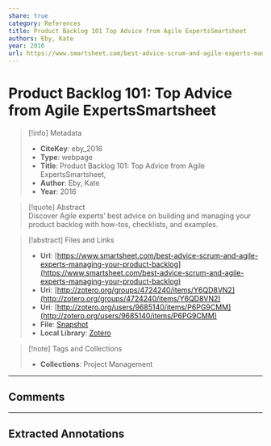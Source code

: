 ```yaml
---  
share: true  
category: References  
title: Product Backlog 101 Top Advice from Agile ExpertsSmartsheet  
authors: Eby, Kate  
year: 2016  
url: https://www.smartsheet.com/best-advice-scrum-and-agile-experts-managing-your-product-backlog  
---  
```

  
# Product Backlog 101: Top Advice from Agile ExpertsSmartsheet  
  
> [!info] Metadata  
> - **CiteKey**: eby_2016  
> - **Type**: webpage  
> - **Title**: Product Backlog 101: Top Advice from Agile ExpertsSmartsheet,   
> - **Author**: Eby, Kate  
> - **Year**: 2016   
  
> [!quote] Abstract  
> Discover Agile experts’ best advice on building and managing your product backlog with how-tos, checklists, and examples.  
  
> [!abstract] Files and Links  
> - **Url**: [https://www.smartsheet.com/best-advice-scrum-and-agile-experts-managing-your-product-backlog](https://www.smartsheet.com/best-advice-scrum-and-agile-experts-managing-your-product-backlog)  
> - **Uri**: [http://zotero.org/groups/4724240/items/Y6QD8VN2](http://zotero.org/groups/4724240/items/Y6QD8VN2)  
> - **Uri**: [http://zotero.org/users/9685140/items/P6PG9CMM](http://zotero.org/users/9685140/items/P6PG9CMM)  
> - **File**: [Snapshot](file:///Users/jan/Zotero/storage/V6TYK9Z5/best-advice-scrum-and-agile-experts-managing-your-product-backlog.html)  
> - **Local Library**: [Zotero]((zotero://select/library/items/P6PG9CMM))  
  
> [!note] Tags and Collections  
> - **Collections**: Project Management  
  
----  
  
## Comments  
  
  
  
----  
  
## Extracted Annotations  
  
